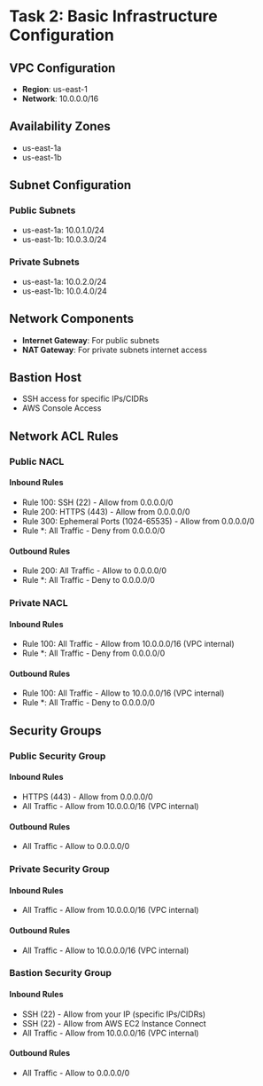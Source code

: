 # Task 2: Basic Infrastructure Configuration

## VPC Configuration

- **Region**: us-east-1
- **Network**: 10.0.0.0/16

## Availability Zones

- us-east-1a
- us-east-1b

## Subnet Configuration

### Public Subnets

- us-east-1a: 10.0.1.0/24
- us-east-1b: 10.0.3.0/24

### Private Subnets

- us-east-1a: 10.0.2.0/24
- us-east-1b: 10.0.4.0/24

## Network Components

- **Internet Gateway**: For public subnets
- **NAT Gateway**: For private subnets internet access

## Bastion Host

- SSH access for specific IPs/CIDRs
- AWS Console Access

## Network ACL Rules

### Public NACL

#### Inbound Rules

- Rule 100: SSH (22) - Allow from 0.0.0.0/0
- Rule 200: HTTPS (443) - Allow from 0.0.0.0/0
- Rule 300: Ephemeral Ports (1024-65535) - Allow from 0.0.0.0/0
- Rule \*: All Traffic - Deny from 0.0.0.0/0

#### Outbound Rules

- Rule 200: All Traffic - Allow to 0.0.0.0/0
- Rule \*: All Traffic - Deny to 0.0.0.0/0

### Private NACL

#### Inbound Rules

- Rule 100: All Traffic - Allow from 10.0.0.0/16 (VPC internal)
- Rule \*: All Traffic - Deny from 0.0.0.0/0

#### Outbound Rules

- Rule 100: All Traffic - Allow to 10.0.0.0/16 (VPC internal)
- Rule \*: All Traffic - Deny to 0.0.0.0/0

## Security Groups

### Public Security Group

#### Inbound Rules

- HTTPS (443) - Allow from 0.0.0.0/0
- All Traffic - Allow from 10.0.0.0/16 (VPC internal)

#### Outbound Rules

- All Traffic - Allow to 0.0.0.0/0

### Private Security Group

#### Inbound Rules

- All Traffic - Allow from 10.0.0.0/16 (VPC internal)

#### Outbound Rules

- All Traffic - Allow to 10.0.0.0/16 (VPC internal)

### Bastion Security Group

#### Inbound Rules

- SSH (22) - Allow from your IP (specific IPs/CIDRs)
- SSH (22) - Allow from AWS EC2 Instance Connect
- All Traffic - Allow from 10.0.0.0/16 (VPC internal)

#### Outbound Rules

- All Traffic - Allow to 0.0.0.0/0
